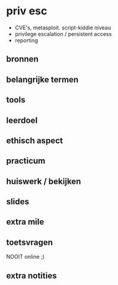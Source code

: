 # priv esc
- CVE's, metasploit. script-kiddie niveau
- privilege escalation / persistent access
- reporting

## bronnen

## belangrijke termen

## tools

## leerdoel

## ethisch aspect

## practicum

## huiswerk / bekijken

## slides

## extra mile

## toetsvragen
NOOIT online ;)

## extra notities
